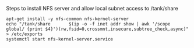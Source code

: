 Steps to install NFS server and allow local subnet access to /tank/share

```
apt-get install -y nfs-common nfs-kernel-server
echo "/tank/share       $(ip -o -f inet addr show | awk '/scope global/ {print $4}')(rw,fsid=0,crossmnt,insecure,subtree_check,async)" > /etc/exports
systemctl start nfs-kernel-server.service
```
